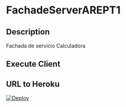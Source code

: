 # FachadeServerAREPT1

## Description

Fachada de servicio Calculadora 

## Execute Client

## URL to Heroku
[![Deploy](https://www.herokucdn.com/deploy/button.svg)](https://fachadacalculadora-arept1.herokuapp.com/)

